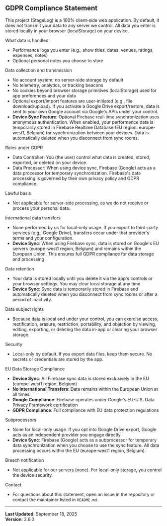 ## GDPR Compliance Statement

This project (StageLog) is a 100% client-side web application. By default, it does not transmit your data to any server we control. All data you enter is stored locally in your browser (localStorage) on your device.

What data is handled
- Performance logs you enter (e.g., show titles, dates, venues, ratings, expenses, notes)
- Optional personal notes you choose to store

Data collection and transmission
- No account system; no server-side storage by default
- No telemetry, analytics, or tracking beacons
- No cookies beyond browser storage primitives (localStorage) used for app preferences and your data
- Optional export/import features are user-initiated (e.g., file download/upload). If you activate a Google Drive export/restore, data is sent to your own Google account via Google's APIs under your control.
- **Device Sync Feature**: Optional Firebase real-time synchronization uses anonymous authentication. When enabled, your performance data is temporarily stored in Firebase Realtime Database (EU region: europe-west1, Belgium) for synchronization between your devices. Data is automatically deleted when you disconnect from sync rooms.

Roles under GDPR
- Data Controller: You (the user) control what data is created, stored, exported, or deleted on your device.
- Data Processor: When using device sync, Firebase (Google) acts as a data processor for temporary synchronization. Firebase's data processing is governed by their own privacy policy and GDPR compliance.

Lawful basis
- Not applicable for server-side processing, as we do not receive or process your personal data.

International data transfers
- None performed by us for local-only usage. If you export to third-party services (e.g., Google Drive), transfers occur under that provider's terms and your configuration.
- **Device Sync**: When using Firebase sync, data is stored on Google's EU servers (europe-west1 region, Belgium) and remains within the European Union. This ensures full GDPR compliance for data storage and processing.

Data retention
- Your data is stored locally until you delete it via the app's controls or your browser settings. You may clear local storage at any time.
- **Device Sync**: Sync data is temporarily stored in Firebase and automatically deleted when you disconnect from sync rooms or after a period of inactivity.

Data subject rights
- Because data is local and under your control, you can exercise access, rectification, erasure, restriction, portability, and objection by viewing, editing, exporting, or deleting the data in-app or clearing your browser storage.

Security
- Local-only by default. If you export data files, keep them secure. No secrets or credentials are stored by the app.

EU Data Storage Compliance
- **Device Sync**: All Firebase sync data is stored exclusively in the EU (europe-west1 region, Belgium)
- **No International Transfers**: Data remains within the European Union at all times
- **Google Compliance**: Firebase operates under Google's EU-U.S. Data Privacy Framework certification
- **GDPR Compliance**: Full compliance with EU data protection regulations

Subprocessors
- None for local-only usage. If you opt into Google Drive export, Google acts as an independent provider you engage directly.
- **Device Sync**: Firebase (Google) acts as a subprocessor for temporary data synchronization when you choose to use the sync feature. All data processing occurs within the EU (europe-west1 region, Belgium).

Breach notification
- Not applicable for our servers (none). For local-only storage, you control the device security.

Contact
- For questions about this statement, open an issue in the repository or contact the maintainer listed in `README.md`.

---

**Last Updated**: September 18, 2025  
**Version**: 2.6.0
